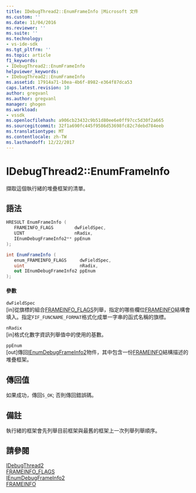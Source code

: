 ```yaml
---
title: IDebugThread2::EnumFrameInfo |Microsoft 文件
ms.custom: ''
ms.date: 11/04/2016
ms.reviewer: ''
ms.suite: ''
ms.technology:
- vs-ide-sdk
ms.tgt_pltfrm: ''
ms.topic: article
f1_keywords:
- IDebugThread2::EnumFrameInfo
helpviewer_keywords:
- IDebugThread2::EnumFrameInfo
ms.assetid: 17914a71-10ea-4b6f-8982-e364f87dca53
caps.latest.revision: 10
author: gregvanl
ms.author: gregvanl
manager: ghogen
ms.workload:
- vssdk
ms.openlocfilehash: a906cb23432c9b51d80ee6e0ff97cc5d30f2a665
ms.sourcegitcommit: 32f1a690fc445f9586d53698fc82c7debd784eeb
ms.translationtype: MT
ms.contentlocale: zh-TW
ms.lasthandoff: 12/22/2017
---
```

# <a name="idebugthread2enumframeinfo"></a>IDebugThread2::EnumFrameInfo
擷取這個執行緒的堆疊框架的清單。  
  
## <a name="syntax"></a>語法  
  
```cpp  
HRESULT EnumFrameInfo (   
   FRAMEINFO_FLAGS        dwFieldSpec,  
   UINT                   nRadix,  
   IEnumDebugFrameInfo2** ppEnum  
);  
```  
  
```csharp  
int EnumFrameInfo (   
   enum_FRAMEINFO_FLAGS     dwFieldSpec,  
   uint                     nRadix,  
   out IEnumDebugFrameInfo2 ppEnum  
);  
```  
  
#### <a name="parameters"></a>參數  
 `dwFieldSpec`  
 [in]從旗標的組合[FRAMEINFO_FLAGS](../../../extensibility/debugger/reference/frameinfo-flags.md)列舉，指定的哪些欄位[FRAMEINFO](../../../extensibility/debugger/reference/frameinfo.md)結構會填入。指定`FIF_FUNCNAME_FORMAT`格式化成單一字串的函式名稱的旗標。  
  
 `nRadix`  
 [in]格式化數字資訊列舉值中的使用的基數。  
  
 `ppEnum`  
 [out]傳回[IEnumDebugFrameInfo2](../../../extensibility/debugger/reference/ienumdebugframeinfo2.md)物件，其中包含一份[FRAMEINFO](../../../extensibility/debugger/reference/frameinfo.md)結構描述的堆疊框架。  
  
## <a name="return-value"></a>傳回值  
 如果成功，傳回`S_OK`; 否則傳回錯誤碼。  
  
## <a name="remarks"></a>備註  
 執行緒的框架會先列舉目前框架與最舊的框架上一次列舉列舉順序。  
  
## <a name="see-also"></a>請參閱  
 [IDebugThread2](../../../extensibility/debugger/reference/idebugthread2.md)   
 [FRAMEINFO_FLAGS](../../../extensibility/debugger/reference/frameinfo-flags.md)   
 [IEnumDebugFrameInfo2](../../../extensibility/debugger/reference/ienumdebugframeinfo2.md)   
 [FRAMEINFO](../../../extensibility/debugger/reference/frameinfo.md)